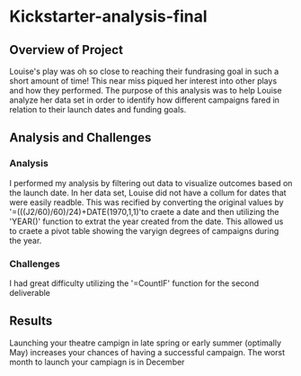 # Kickstarter-analysis-final
## Overview of Project 
Louise's play was oh so close to reaching their fundrasing goal in such a short amount of time! This near miss piqued her interest into other plays and how they performed. The purpose of this analysis was to help Louise analyze her data set in order to identify how different campaigns fared in relation to their launch dates and funding goals. 

## Analysis and Challenges 
### Analysis
I performed my analysis by filtering out data to visualize outcomes based on the launch date. In her data set, Louise did not have a collum for dates that were easily readble. This was recified by converting the original values by '=(((J2/60)/60)/24)+DATE(1970,1,1)'to craete a date and then utilizing the 'YEAR()' function to extrat the year created from the date. This allowed us to craete a pivot table showing the varyign degrees of campaigns during the year.

### Challenges 
I had great difficulty utilizing the '=CountIF' function for the second deliverable 

## Results 
Launching your theatre campign in late spring or early summer (optimally May) increases your chances of having a successful campaign. The worst month to launch your campiagn is in December 


